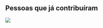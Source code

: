 ## Pessoas que já contribuíram

<a href="https://github.com/leandroibraim/tech_challenge_fiap_6soat/graphs/contributors"><img src="https://contrib.rocks/image?repo=leandroibraim/tech_challenge_fiap_6soat" /></a>